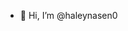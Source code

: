 - 👋 Hi, I’m @haleynasen0

<!---
haleynasen0/haleynasen0 is a ✨ special ✨ repository because its `README.md` (this file) appears on your GitHub profile.
You can click the Preview link to take a look at your changes.
--->
